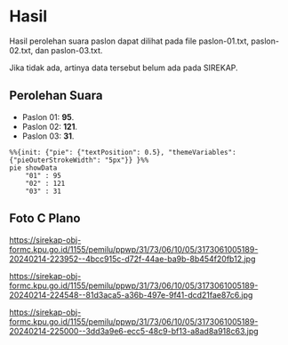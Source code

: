 # Hasil

Hasil perolehan suara paslon dapat dilihat pada file paslon-01.txt, paslon-02.txt, dan paslon-03.txt.

Jika tidak ada, artinya data tersebut belum ada pada SIREKAP.

## Perolehan Suara

 * Paslon 01: **95**.
 * Paslon 02: **121**.
 * Paslon 03: **31**.

```mermaid
%%{init: {"pie": {"textPosition": 0.5}, "themeVariables": {"pieOuterStrokeWidth": "5px"}} }%%
pie showData
    "01" : 95
    "02" : 121
    "03" : 31
```
## Foto C Plano

https://sirekap-obj-formc.kpu.go.id/1155/pemilu/ppwp/31/73/06/10/05/3173061005189-20240214-223952--4bcc915c-d72f-44ae-ba9b-8b454f20fb12.jpg

https://sirekap-obj-formc.kpu.go.id/1155/pemilu/ppwp/31/73/06/10/05/3173061005189-20240214-224548--81d3aca5-a36b-497e-9f41-dcd21fae87c6.jpg

https://sirekap-obj-formc.kpu.go.id/1155/pemilu/ppwp/31/73/06/10/05/3173061005189-20240214-225000--3dd3a9e6-ecc5-48c9-bf13-a8ad8a918c63.jpg
